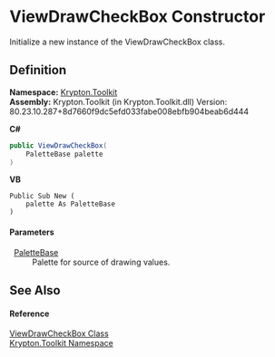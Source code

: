 # ViewDrawCheckBox Constructor


Initialize a new instance of the ViewDrawCheckBox class.



## Definition
**Namespace:** <a href="79d2eac2-21f4-54ff-7552-b20c33c30600.md">Krypton.Toolkit</a>  
**Assembly:** Krypton.Toolkit (in Krypton.Toolkit.dll) Version: 80.23.10.287+8d7660f9dc5efd033fabe008ebfb904beab6d444

**C#**
``` C#
public ViewDrawCheckBox(
	PaletteBase palette
)
```
**VB**
``` VB
Public Sub New ( 
	palette As PaletteBase
)
```



#### Parameters
<dl><dt>  <a href="6da77fa5-1590-4646-f2ea-70002c922aee.md">PaletteBase</a></dt><dd>Palette for source of drawing values.</dd></dl>

## See Also


#### Reference
<a href="897ff6f1-2e19-3f36-45ff-2dacb045dd45.md">ViewDrawCheckBox Class</a>  
<a href="79d2eac2-21f4-54ff-7552-b20c33c30600.md">Krypton.Toolkit Namespace</a>  
